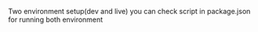 Two environment setup(dev and live)
you can check script in package.json for running both environment